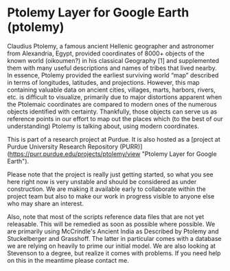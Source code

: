 Ptolemy Layer for Google Earth (ptolemy)
========================================

Claudius Ptolemy, a famous ancient Hellenic geographer and astronomer
from Alexandria, Egypt, provided coordinates of 8000+ objects of the
known world (oikoumen?) in his classical Geography [1] and
supplemented them with many useful descriptions and names of tribes
that lived nearby.  In essence, Ptolemy provided the earliest
surviving world “map” described in terms of longitudes, latitudes, and
projections. However, this map containing valuable data on ancient
cities, villages, marts, harbors, rivers, etc. is difficult to
visualize, primarily due to major distortions apparent when the
Ptolemaic coordinates are compared to modern ones of the numerous
objects identified with certainty. Thankfully, those objects can serve
us as reference points in our effort to map out the places which (to
the best of our understanding) Ptolemy is talking about, using modern
coordinates.

This is part of a research project at Purdue. It is also hosted as a
[project at Purdue University Research Repository (PURR)]
(https://purr.purdue.edu/projects/ptolemy/view 
"Ptolemy Layer for Google Earth").

Please note that the project is really just getting started, so what you
see here right now is very unstable and should be considered as under
construction. We are making it available early to collaborate within the
project team but also to make our work in progress visible to anyone else
who may share an interest.

Also, note that most of the scripts reference data files that are not 
yet releasable. This will be remedied as soon as possible where possible.
We are primarily using McCrindle's Ancient India as Described by Ptolemy
and Stuckelberger and Grasshoff. The latter in particular comes with a 
database we are relying on heavily to prime our initial model. We are also
looking at Stevenson to a degree, but realize it comes with problems. If 
you need help on this in the meantime please contact me.

